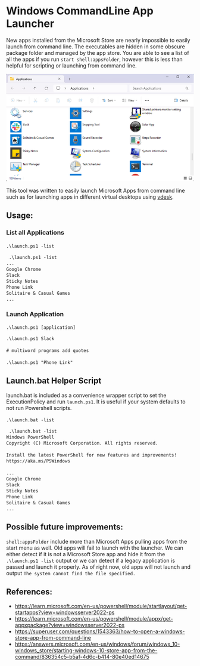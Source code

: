 # Windows CommandLine App Launcher

New apps installed from the Microsoft Store are nearly impossible to easily launch from command line. The executables are hidden in some obscure package folder and managed by the app store. You are able to see a list of all the apps if you run `start shell:appsFolder`, however this is less than helpful for scripting or launching from command line.

![Apps Folder](appsFolder.png)

This tool was written to easily launch Microsoft Apps from command line such as for launching apps in different virtual desktops using [vdesk](https://github.com/LittleVaaty/VDesk).


## Usage:

### List all Applications
`.\launch.ps1 -list`

```
 .\launch.ps1 -list
...
Google Chrome
Slack
Sticky Notes
Phone Link
Solitaire & Casual Games
...
```

### Launch Application

`.\launch.ps1 [application]`

```
.\launch.ps1 Slack

# multiword programs add quotes

.\launch.ps1 "Phone Link"
```

## Launch.bat Helper Script

launch.bat is included as a convenience wrapper script to set the ExecutionPolicy and run `launch.ps1`. It is useful if your system defaults to not run Powershell scripts.

`.\launch.bat -list`
```
 .\launch.bat -list
Windows PowerShell
Copyright (C) Microsoft Corporation. All rights reserved.

Install the latest PowerShell for new features and improvements! https://aka.ms/PSWindows

...
Google Chrome
Slack
Sticky Notes
Phone Link
Solitaire & Casual Games
...
```


## Possible future improvements:

`shell:appsFolder` include more than Microsoft Apps pulling apps from the start menu as well. Old apps will fail to launch with the launcher. We can either detect if it is not a Microsoft Store app and hide it from the `.\launch.ps1 -list` output or we can detect if a legacy application is passed and launch it properly. As of right now, old apps will not launch and output `The system cannot find the file specified.`


## References:

- https://learn.microsoft.com/en-us/powershell/module/startlayout/get-startapps?view=windowsserver2022-ps
- https://learn.microsoft.com/en-us/powershell/module/appx/get-appxpackage?view=windowsserver2022-ps
- https://superuser.com/questions/1543363/how-to-open-a-windows-store-app-from-command-line
- https://answers.microsoft.com/en-us/windows/forum/windows_10-windows_store/starting-windows-10-store-app-from-the-command/836354c5-b5af-4d6c-b414-80e40ed14675
